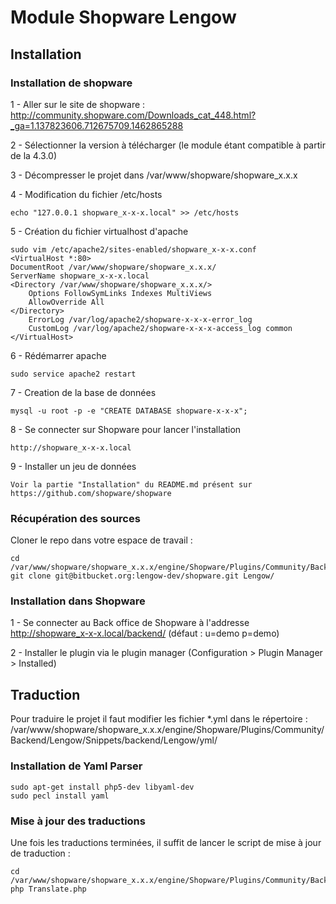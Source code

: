 # Module Shopware Lengow

## Installation ##

### Installation de shopware ###

1 - Aller sur le site de shopware : http://community.shopware.com/Downloads_cat_448.html?_ga=1.137823606.712675709.1462865288

2 - Sélectionner la version à télécharger (le module étant compatible à partir de la 4.3.0)

3 - Décompresser le projet dans /var/www/shopware/shopware_x.x.x

4 - Modification du fichier /etc/hosts

    echo "127.0.0.1 shopware_x-x-x.local" >> /etc/hosts

5 - Création du fichier virtualhost d'apache

    sudo vim /etc/apache2/sites-enabled/shopware_x-x-x.conf
    <VirtualHost *:80>
    DocumentRoot /var/www/shopware/shopware_x.x.x/
    ServerName shopware_x-x-x.local
    <Directory /var/www/shopware/shopware_x.x.x/>
        Options FollowSymLinks Indexes MultiViews
        AllowOverride All
    </Directory>
        ErrorLog /var/log/apache2/shopware-x-x-x-error_log
        CustomLog /var/log/apache2/shopware-x-x-x-access_log common
    </VirtualHost>
6 - Rédémarrer apache

    sudo service apache2 restart

7 - Creation de la base de données

    mysql -u root -p -e "CREATE DATABASE shopware-x-x-x";

8 - Se connecter sur Shopware pour lancer l'installation

    http://shopware_x-x-x.local

9 - Installer un jeu de données

    Voir la partie "Installation" du README.md présent sur https://github.com/shopware/shopware

### Récupération des sources ###

Cloner le repo dans votre espace de travail :

    cd /var/www/shopware/shopware_x.x.x/engine/Shopware/Plugins/Community/Backend/
    git clone git@bitbucket.org:lengow-dev/shopware.git Lengow/

### Installation dans Shopware ###

1 - Se connecter au Back office de Shopware à l'addresse http://shopware_x-x-x.local/backend/ (défaut : u=demo p=demo)

2 - Installer le plugin via le plugin manager (Configuration > Plugin Manager > Installed)

## Traduction ##

Pour traduire le projet il faut modifier les fichier *.yml dans le répertoire :
/var/www/shopware/shopware_x.x.x/engine/Shopware/Plugins/Community/Backend/Lengow/Snippets/backend/Lengow/yml/

### Installation de Yaml Parser ###

    sudo apt-get install php5-dev libyaml-dev
    sudo pecl install yaml

### Mise à jour des traductions ###

Une fois les traductions terminées, il suffit de lancer le script de mise à jour de traduction :

    cd /var/www/shopware/shopware_x.x.x/engine/Shopware/Plugins/Community/Backend/Lengow/Tools/
    php Translate.php